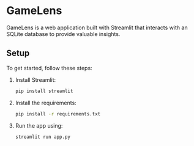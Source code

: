 # GameLens

GameLens is a web application built with Streamlit that interacts with an SQLite database to provide valuable insights.

## Setup

To get started, follow these steps:

1. Install Streamlit:
   ```sh
   pip install streamlit
   ```
2. Install the requirements:

   ```sh
   pip install -r requirements.txt
   ```

3. Run the app using:
   ```sh
   streamlit run app.py
   ```
